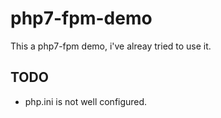 # php7-fpm-demo

This a php7-fpm demo, i've alreay tried to use it.


## TODO
* php.ini is not well configured.
